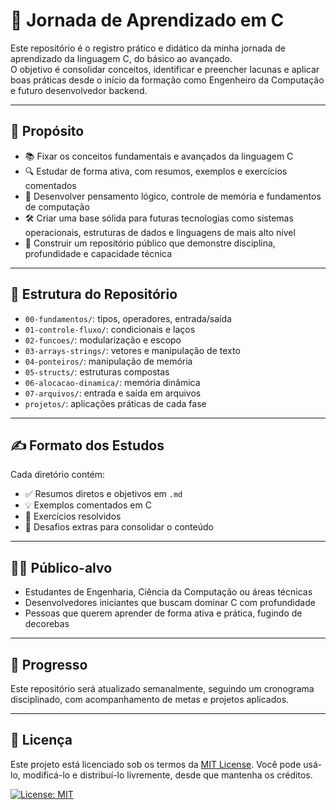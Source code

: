 # 📘 Jornada de Aprendizado em C

Este repositório é o registro prático e didático da minha jornada de aprendizado da linguagem C, do básico ao avançado.  
O objetivo é consolidar conceitos, identificar e preencher lacunas e aplicar boas práticas desde o início da formação como Engenheiro da Computação e futuro desenvolvedor backend.

---

## 🚀 Propósito

- 📚 Fixar os conceitos fundamentais e avançados da linguagem C
- 🔍 Estudar de forma ativa, com resumos, exemplos e exercícios comentados
- 🧠 Desenvolver pensamento lógico, controle de memória e fundamentos de computação
- 🛠️ Criar uma base sólida para futuras tecnologias como sistemas operacionais, estruturas de dados e linguagens de mais alto nível
- 💼 Construir um repositório público que demonstre disciplina, profundidade e capacidade técnica

---

## 🧱 Estrutura do Repositório

- `00-fundamentos/`: tipos, operadores, entrada/saída
- `01-controle-fluxo/`: condicionais e laços
- `02-funcoes/`: modularização e escopo
- `03-arrays-strings/`: vetores e manipulação de texto
- `04-ponteiros/`: manipulação de memória
- `05-structs/`: estruturas compostas
- `06-alocacao-dinamica/`: memória dinâmica
- `07-arquivos/`: entrada e saída em arquivos
- `projetos/`: aplicações práticas de cada fase

---

## ✍️ Formato dos Estudos

Cada diretório contém:

- ✅ Resumos diretos e objetivos em `.md`
- 💡 Exemplos comentados em C
- 🧪 Exercícios resolvidos
- 📌 Desafios extras para consolidar o conteúdo

---

## 🧑‍💻 Público-alvo

- Estudantes de Engenharia, Ciência da Computação ou áreas técnicas
- Desenvolvedores iniciantes que buscam dominar C com profundidade
- Pessoas que querem aprender de forma ativa e prática, fugindo de decorebas

---

## 🧭 Progresso

Este repositório será atualizado semanalmente, seguindo um cronograma disciplinado, com acompanhamento de metas e projetos aplicados.

---

## 📎 Licença

Este projeto está licenciado sob os termos da [MIT License](LICENSE).
Você pode usá-lo, modificá-lo e distribuí-lo livremente, desde que mantenha os créditos.

[![License: MIT](https://img.shields.io/badge/License-MIT-yellow.svg)](LICENSE)


